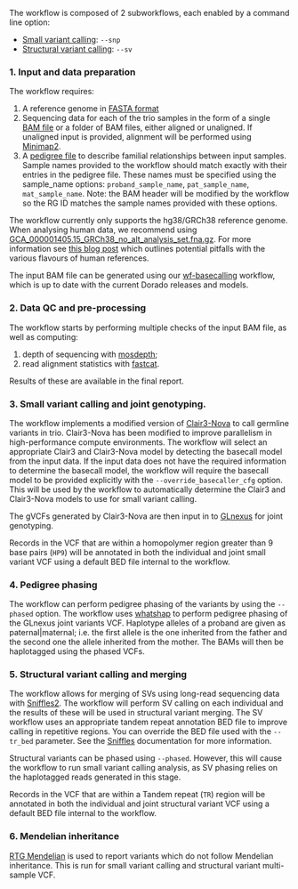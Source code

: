 <!---High level numbered list of main steps of the workflow and hyperlink to any tools used. If multiple workflows/different modes perhaps have subheadings and numbered steps. Use nested numbering or bullets where required.--->
The workflow is composed of 2 subworkflows, each enabled by a command line option:

* [Small variant calling](#3-small-variant-calling-and-joint-genotyping): `--snp`
* [Structural variant calling](#5-structural-variant-calling-and-merging): `--sv`

### 1. Input and data preparation

The workflow requires:
1. A reference genome in [FASTA format](https://www.ncbi.nlm.nih.gov/genbank/fastaformat/)
2. Sequencing data for each of the trio samples in the form of a single [BAM file](https://samtools.github.io/hts-specs/SAMv1.pdf) or a folder of BAM files, either aligned or unaligned. If unaligned input is provided, alignment will be performed using [Minimap2](https://github.com/lh3/minimap2).
3. A [pedigree file](https://gatk.broadinstitute.org/hc/en-us/articles/360035531972-PED-Pedigree-format) to describe familial relationships between input samples. Sample names provided to the workflow should match exactly with their entries in the pedigree file. These names must be specified using the sample_name options: `proband_sample_name`, `pat_sample_name`, `mat_sample_name`. Note: the BAM header will be modified by the workflow so the RG ID matches the sample names provided with these options.

The workflow currently only supports the hg38/GRCh38 reference genome. When analysing human data, we recommend using [GCA_000001405.15_GRCh38_no_alt_analysis_set.fna.gz](https://ont-exd-int-s3-euwst1-epi2me-labs.s3.amazonaws.com/ref/GCA_000001405.15_GRCh38_no_alt_analysis_set.fna.gz). For more information see [this blog post](https://lh3.github.io/2017/11/13/which-human-reference-genome-to-use) which outlines potential pitfalls with the various flavours of human references.

The input BAM file can be generated using our [wf-basecalling](https://github.com/epi2me-labs/wf-basecalling/) workflow, which is up to date with the current Dorado releases and models.

### 2. Data QC and pre-processing

The workflow starts by performing multiple checks of the input BAM file, as well as computing:
1. depth of sequencing with [mosdepth](https://github.com/brentp/mosdepth);
2. read alignment statistics with [fastcat](https://github.com/epi2me-labs/fastcat).

Results of these are available in the final report.

### 3. Small variant calling and joint genotyping.

The workflow implements a modified version of [Clair3-Nova](https://github.com/HKU-BAL/Clair3-Nova) to call germline variants in trio.
Clair3-Nova has been modified to improve parallelism in high-performance compute environments.
The workflow will select an appropriate Clair3 and Clair3-Nova model by detecting the basecall model from the input data.
If the input data does not have the required information to determine the basecall model, the workflow will require the basecall model to be provided explicitly with the `--override_basecaller_cfg` option. This will be used by the workflow to automatically determine the Clair3 and Clair3-Nova models to use for small variant calling.

The gVCFs generated by Clair3-Nova are then input in to [GLnexus](https://github.com/dnanexus-rnd/GLnexus) for joint genotyping.

Records in the VCF that are within a homopolymer region greater than 9 base pairs (`HP9`) will be annotated in both the individual and joint small variant VCF using a default BED file internal to the workflow.

### 4. Pedigree phasing 

The workflow can perform pedigree phasing of the variants by using the `--phased` option. The workflow uses [whatshap](https://whatshap.readthedocs.io/en/latest/guide.html#phasing-pedigrees) to perform pedigree phasing of the GLnexus joint variants VCF. Haplotype alleles of a proband are given as paternal|maternal; i.e. the first allele is the one inherited from the father and the second one the allele inherited from the mother. The BAMs will then be haplotagged using the phased VCFs.

### 5. Structural variant calling and merging

The workflow allows for merging of SVs using long-read sequencing data with [Sniffles2](https://github.com/fritzsedlazeck/Sniffles).
The workflow will perform SV calling on each individual and the results of these will be used in structural variant merging.
The SV workflow uses an appropriate tandem repeat annotation BED file to improve calling in repetitive regions. You can override the BED file used with the `--tr_bed` parameter. See the [Sniffles](https://github.com/fritzsedlazeck/Sniffles) documentation for more information.

Structural variants can be phased using `--phased`. However, this will cause the workflow to run small variant calling analysis, as SV phasing relies on the haplotagged reads generated in this stage.

Records in the VCF that are within a Tandem repeat (`TR`) region will be annotated in both the individual and joint structural variant VCF using a default BED file internal to the workflow.

### 6. Mendelian inheritance

[RTG Mendelian](https://realtimegenomics.github.io/rtg-tools/rtg_command_reference.html#mendelian) is used to report variants which do not follow Mendelian inheritance. This is run for small variant calling and structural variant multi-sample VCF.
